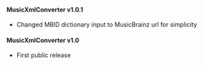 #### MusicXmlConverter v1.0.1
 - Changed MBID dictionary input to MusicBrainz url for simplicity
 
#### MusicXmlConverter v1.0
 - First public release

